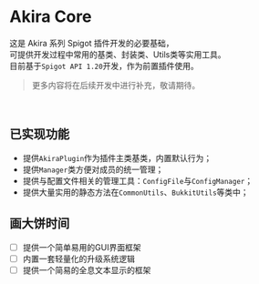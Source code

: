 # Akira Core
这是 Akira 系列 Spigot 插件开发的必要基础，  
可提供开发过程中常用的基类、封装类、Utils类等实用工具。  
目前基于`Spigot API 1.20`开发，作为前置插件使用。
> 更多内容将在后续开发中进行补充，敬请期待。
<br>

## 已实现功能
- 提供`AkiraPlugin`作为插件主类基类，内置默认行为；
- 提供`Manager`类方便对成员的统一管理；
- 提供与配置文件相关的管理工具：`ConfigFile`与`ConfigManager`；
- 提供大量实用的静态方法在`CommonUtils`、`BukkitUtils`等类中；

## 画大饼时间
- [ ] 提供一个简单易用的GUI界面框架
- [ ] 内置一套轻量化的升级系统逻辑
- [ ] 提供一个简易的全息文本显示的框架
